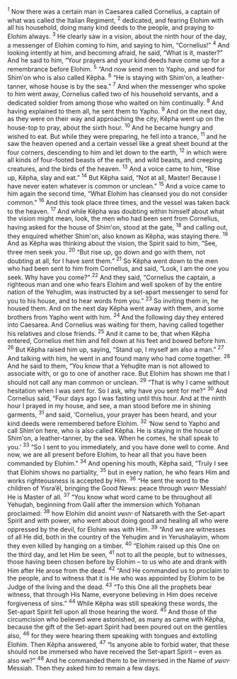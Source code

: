 <sup>1</sup> Now there was a certain man in Caesarea called Cornelius, a captain of what was called the Italian Regiment,
<sup>2</sup> dedicated, and fearing Elohim with all his household, doing many kind deeds to the people, and praying to Elohim always.
<sup>3</sup> He clearly saw in a vision, about the ninth hour of the day, a messenger of Elohim coming to him, and saying to him, “Cornelius!”
<sup>4</sup> And looking intently at him, and becoming afraid, he said, “What is it, master?” And he said to him, “Your prayers and your kind deeds have come up for a remembrance before Elohim.
<sup>5</sup> “And now send men to Yapho, and send for Shim‛on who is also called Kĕpha.
<sup>6</sup> “He is staying with Shim‛on, a leather-tanner, whose house is by the sea.”
<sup>7</sup> And when the messenger who spoke to him went away, Cornelius called two of his household servants, and a dedicated soldier from among those who waited on him continually.
<sup>8</sup> And having explained to them all, he sent them to Yapho.
<sup>9</sup> And on the next day, as they were on their way and approaching the city, Kĕpha went up on the house-top to pray, about the sixth hour.
<sup>10</sup> And he became hungry and wished to eat. But while they were preparing, he fell into a trance,
<sup>11</sup> and he saw the heaven opened and a certain vessel like a great sheet bound at the four corners, descending to him and let down to the earth,
<sup>12</sup> in which were all kinds of four-footed beasts of the earth, and wild beasts, and creeping creatures, and the birds of the heaven.
<sup>13</sup> And a voice came to him, “Rise up, Kĕpha, slay and eat.”
<sup>14</sup> But Kĕpha said, “Not at all, Master! Because I have never eaten whatever is common or unclean.”
<sup>15</sup> And a voice came to him again the second time, “What Elohim has cleansed you do not consider common.”
<sup>16</sup> And this took place three times, and the vessel was taken back to the heaven.
<sup>17</sup> And while Kĕpha was doubting within himself about what the vision might mean, look, the men who had been sent from Cornelius, having asked for the house of Shim‛on, stood at the gate,
<sup>18</sup> and calling out, they enquired whether Shim‛on, also known as Kĕpha, was staying there.
<sup>19</sup> And as Kĕpha was thinking about the vision, the Spirit said to him, “See, three men seek you.
<sup>20</sup> “But rise up, go down and go with them, not doubting at all, for I have sent them.”
<sup>21</sup> So Kĕpha went down to the men who had been sent to him from Cornelius, and said, “Look, I am the one you seek. Why have you come?”
<sup>22</sup> And they said, “Cornelius the captain, a righteous man and one who fears Elohim and well spoken of by the entire nation of the Yehuḏim, was instructed by a set-apart messenger to send for you to his house, and to hear words from you.”
<sup>23</sup> So inviting them in, he housed them. And on the next day Kĕpha went away with them, and some brothers from Yapho went with him.
<sup>24</sup> And the following day they entered into Caesarea. And Cornelius was waiting for them, having called together his relatives and close friends.
<sup>25</sup> And it came to be, that when Kĕpha entered, Cornelius met him and fell down at his feet and bowed before him.
<sup>26</sup> But Kĕpha raised him up, saying, “Stand up, I myself am also a man.”
<sup>27</sup> And talking with him, he went in and found many who had come together.
<sup>28</sup> And he said to them, “You know that a Yehuḏite man is not allowed to associate with, or go to one of another race. But Elohim has shown me that I should not call any man common or unclean.
<sup>29</sup> “That is why I came without hesitation when I was sent for. So I ask, why have you sent for me?”
<sup>30</sup> And Cornelius said, “Four days ago I was fasting until this hour. And at the ninth hour I prayed in my house, and see, a man stood before me in shining garments,
<sup>31</sup> and said, ‘Cornelius, your prayer has been heard, and your kind deeds were remembered before Elohim.
<sup>32</sup> ‘Now send to Yapho and call Shim‛on here, who is also called Kĕpha. He is staying in the house of Shim‛on, a leather-tanner, by the sea. When he comes, he shall speak to you.’
<sup>33</sup> “So I sent to you immediately, and you have done well to come. And now, we are all present before Elohim, to hear all that you have been commanded by Elohim.”
<sup>34</sup> And opening his mouth, Kĕpha said, “Truly I see that Elohim shows no partiality,
<sup>35</sup> but in every nation, he who fears Him and works righteousness is accepted by Him.
<sup>36</sup> “He sent the word to the children of Yisra’ĕl, bringing the Good News: peace through יהושע Messiah! He is Master of all.
<sup>37</sup> “You know what word came to be throughout all Yehuḏah, beginning from Galil after the immersion which Yoḥanan proclaimed:
<sup>38</sup> how Elohim did anoint יהושע of Natsareth with the Set-apart Spirit and with power, who went about doing good and healing all who were oppressed by the devil, for Elohim was with Him.
<sup>39</sup> “And we are witnesses of all He did, both in the country of the Yehuḏim and in Yerushalayim, whom they even killed by hanging on a timber.
<sup>40</sup> “Elohim raised up this One on the third day, and let Him be seen,
<sup>41</sup> not to all the people, but to witnesses, those having been chosen before by Elohim – to us who ate and drank with Him after He arose from the dead.
<sup>42</sup> “And He commanded us to proclaim to the people, and to witness that it is He who was appointed by Elohim to be Judge of the living and the dead.
<sup>43</sup> “To this One all the prophets bear witness, that through His Name, everyone believing in Him does receive forgiveness of sins.”
<sup>44</sup> While Kĕpha was still speaking these words, the Set-apart Spirit fell upon all those hearing the word.
<sup>45</sup> And those of the circumcision who believed were astonished, as many as came with Kĕpha, because the gift of the Set-apart Spirit had been poured out on the gentiles also,
<sup>46</sup> for they were hearing them speaking with tongues and extolling Elohim. Then Kĕpha answered,
<sup>47</sup> “Is anyone able to forbid water, that these should not be immersed who have received the Set-apart Spirit – even as also we?”
<sup>48</sup> And he commanded them to be immersed in the Name of יהושע Messiah. Then they asked him to remain a few days.

